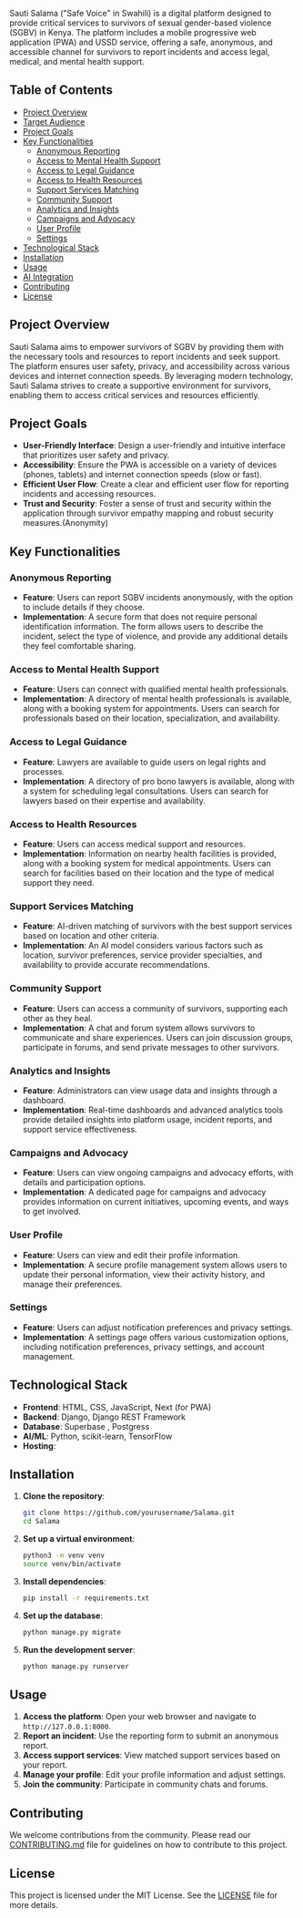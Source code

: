 Sauti Salama ("Safe Voice" in Swahili) is a digital platform designed to provide critical services to survivors of sexual gender-based violence (SGBV) in Kenya. The platform includes a mobile progressive web application (PWA) and USSD service, offering a safe, anonymous, and accessible channel for survivors to report incidents and access legal, medical, and mental health support.

## Table of Contents
- [Project Overview](#project-overview)
- [Target Audience](#target-audience)
- [Project Goals](#project-goals)
- [Key Functionalities](#key-functionalities)
  - [Anonymous Reporting](#anonymous-reporting)
  - [Access to Mental Health Support](#access-to-mental-health-support)
  - [Access to Legal Guidance](#access-to-legal-guidance)
  - [Access to Health Resources](#access-to-health-resources)
  - [Support Services Matching](#support-services-matching)
  - [Community Support](#community-support)
  - [Analytics and Insights](#analytics-and-insights)
  - [Campaigns and Advocacy](#campaigns-and-advocacy)
  - [User Profile](#user-profile)
  - [Settings](#settings)
- [Technological Stack](#technological-stack)
- [Installation](#installation)
- [Usage](#usage)
- [AI Integration](#ai-integration)
- [Contributing](#contributing)
- [License](#license)

## Project Overview
Sauti Salama aims to empower survivors of SGBV by providing them with the necessary tools and resources to report incidents and seek support. The platform ensures user safety, privacy, and accessibility across various devices and internet connection speeds. By leveraging modern technology, Sauti Salama strives to create a supportive environment for survivors, enabling them to access critical services and resources efficiently.

## Project Goals
- **User-Friendly Interface**: Design a user-friendly and intuitive interface that prioritizes user safety and privacy.
- **Accessibility**: Ensure the PWA is accessible on a variety of devices (phones, tablets) and internet connection speeds (slow or fast).
- **Efficient User Flow**: Create a clear and efficient user flow for reporting incidents and accessing resources.
- **Trust and Security**: Foster a sense of trust and security within the application through survivor empathy mapping and robust security measures.(Anonymity)
  
## Key Functionalities

### Anonymous Reporting
- **Feature**: Users can report SGBV incidents anonymously, with the option to include details if they choose.
- **Implementation**: A secure form that does not require personal identification information. The form allows users to describe the incident, select the type of violence, and provide any additional details they feel comfortable sharing.


### Access to Mental Health Support
- **Feature**: Users can connect with qualified mental health professionals.
- **Implementation**: A directory of mental health professionals is available, along with a booking system for appointments. Users can search for professionals based on their location, specialization, and availability.


### Access to Legal Guidance
- **Feature**: Lawyers are available to guide users on legal rights and processes.
- **Implementation**: A directory of pro bono lawyers is available, along with a system for scheduling legal consultations. Users can search for lawyers based on their expertise and availability.

### Access to Health Resources
- **Feature**: Users can access medical support and resources.
- **Implementation**: Information on nearby health facilities is provided, along with a booking system for medical appointments. Users can search for facilities based on their location and the type of medical support they need.

### Support Services Matching
- **Feature**: AI-driven matching of survivors with the best support services based on location and other criteria.
- **Implementation**: An AI model considers various factors such as location, survivor preferences, service provider specialties, and availability to provide accurate recommendations.

### Community Support
- **Feature**: Users can access a community of survivors, supporting each other as they heal.
- **Implementation**: A chat and forum system allows survivors to communicate and share experiences. Users can join discussion groups, participate in forums, and send private messages to other survivors.

### Analytics and Insights
- **Feature**: Administrators can view usage data and insights through a dashboard.
- **Implementation**: Real-time dashboards and advanced analytics tools provide detailed insights into platform usage, incident reports, and support service effectiveness.

### Campaigns and Advocacy
- **Feature**: Users can view ongoing campaigns and advocacy efforts, with details and participation options.
- **Implementation**: A dedicated page for campaigns and advocacy provides information on current initiatives, upcoming events, and ways to get involved.

### User Profile
- **Feature**: Users can view and edit their profile information.
- **Implementation**: A secure profile management system allows users to update their personal information, view their activity history, and manage their preferences.

### Settings
- **Feature**: Users can adjust notification preferences and privacy settings.
- **Implementation**: A settings page offers various customization options, including notification preferences, privacy settings, and account management.

## Technological Stack
- **Frontend**: HTML, CSS, JavaScript, Next (for PWA)
- **Backend**: Django, Django REST Framework
- **Database**: Superbase , Postgress
- **AI/ML**: Python, scikit-learn, TensorFlow
- **Hosting**: 

## Installation
1. **Clone the repository**:
    ```bash
    git clone https://github.com/yourusername/Salama.git
    cd Salama
    ```

2. **Set up a virtual environment**:
    ```bash
    python3 -m venv venv
    source venv/bin/activate
    ```

3. **Install dependencies**:
    ```bash
    pip install -r requirements.txt
    ```

4. **Set up the database**:
    ```bash
    python manage.py migrate
    ```

5. **Run the development server**:
    ```bash
    python manage.py runserver
    ```

## Usage
1. **Access the platform**: Open your web browser and navigate to `http://127.0.0.1:8000`.
2. **Report an incident**: Use the reporting form to submit an anonymous report.
3. **Access support services**: View matched support services based on your report.
4. **Manage your profile**: Edit your profile information and adjust settings.
5. **Join the community**: Participate in community chats and forums.

## Contributing
We welcome contributions from the community. Please read our [CONTRIBUTING.md](CONTRIBUTING.md) file for guidelines on how to contribute to this project.

## License
This project is licensed under the MIT License. See the [LICENSE](LICENSE) file for more details.
